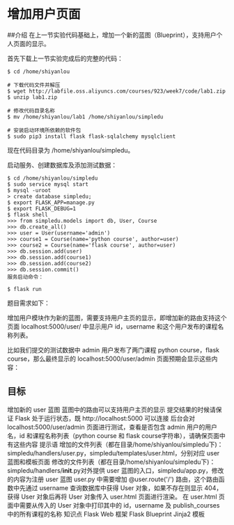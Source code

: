 # 增加用户页面
##介绍
在上一节实验代码基础上，增加一个新的蓝图（Blueprint），支持用户个人页面的显示。

首先下载上一节实验完成后的完整的代码：
```
$ cd /home/shiyanlou

# 下载代码文件并解压
$ wget http://labfile.oss.aliyuncs.com/courses/923/week7/code/lab1.zip
$ unzip lab1.zip

# 修改代码目录名称
$ mv /home/shiyanlou/lab1 /home/shiyanlou/simpledu

# 安装启动环境所依赖的软件包
$ sudo pip3 install flask flask-sqlalchemy mysqlclient
```

现在代码目录为 /home/shiyanlou/simpledu。

启动服务、创建数据库及添加测试数据：
```
$ cd /home/shiyanlou/simpledu
$ sudo service mysql start
$ mysql -uroot
> create database simpledu;
$ export FLASK_APP=manage.py
$ export FLASK_DEBUG=1
$ flask shell
>>> from simpledu.models import db, User, Course
>>> db.create_all()
>>> user = User(username='admin')
>>> course1 = Course(name='python course', author=user)
>>> course2 = Course(name='flask course', author=user)
>>> db.session.add(user)
>>> db.session.add(course1)
>>> db.session.add(course2)
>>> db.session.commit()
服务启动命令：

$ flask run

```
题目需求如下：

增加用户模块作为新的蓝图，需要支持用户主页的显示，即增加新的路由支持这个页面 localhost:5000/user/<username> 中显示用户 id，username 和这个用户发布的课程名称列表。

比如我们提交的测试数据中 admin 用户发布了两门课程 python course，flask course，那么最终显示的 localhost:5000/user/admin 页面预期会显示这些内容：



## 目标
增加新的 user 蓝图
蓝图中的路由可以支持用户主页的显示
提交结果的时候请保证 Flask 处于运行状态，既 http://localhost:5000 可以连接
后台会对 localhost:5000/user/admin 页面进行测试，查看是否包含 admin 用户的用户名，id 和课程名称列表（python course 和 flask course字符串），请确保页面中有这些内容
提示语
增加的文件列表（都在目录/home/shiyanlou/simpledu下)：simpledu/handlers/user.py，simpledu/templates/user.html，分别对应 user 蓝图和模板页面
修改的文件列表（都在目录/home/shiyanlou/simpledu下)：simpledu/handlers/__init__.py对外提供 user 蓝图的入口，simpledu/app.py，修改的内容为注册 user 蓝图
user.py 中需要增加 @user.route('/') 路由，这个路由函数中先通过 username 查询数据库中获得 User 对象，如果不存在则显示 404，获得 User 对象后再将 User 对象传入 user.html 页面进行渲染。
在 user.html 页面中需要从传入的 User 对象中打印其中的 id，username 及 publish_courses 中的所有课程的名称
知识点
Flask Web 框架
Flask Blueprint
Jinja2 模板
